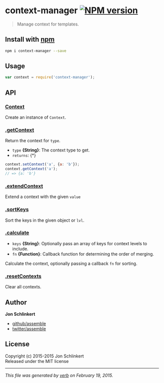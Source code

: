 # context-manager [![NPM version](https://badge.fury.io/js/context-manager.svg)](http://badge.fury.io/js/context-manager)

> Manage context for templates.

## Install with [npm](npmjs.org)

```bash
npm i context-manager --save
```

## Usage

```js
var context = require('context-manager');
```

## API
### [Context](index.js#L20)


Create an instance of `Context`.

### [.getContext](index.js#L59)

Return the context for `type`.

* `type` **{String}**: The context type to get.    
* `returns`: {*}  

```js
context.setContext('a', {a: 'b'});
context.getContext('a');
// => {a: 'b'}
```

### [.extendContext](index.js#L69)


Extend a context with the given `value`

### [.sortKeys](index.js#L87)


Sort the keys in the given object or `lvl`.

### [.calculate](index.js#L104)

* `keys` **{String}**: Optionally pass an array of keys for context levels to include.    
* `fn` **{Function}**: Callback function for determining the order of merging.    

Calculate the context, optionally passing a
callback `fn` for sorting.

### [.resetContexts](index.js#L120)


Clear all contexts.

## Author

**Jon Schlinkert**
 
+ [github/assemble](https://github.com/assemble)
+ [twitter/assemble](http://twitter.com/assemble) 

## License
Copyright (c) 2015-2015 Jon Schlinkert  
Released under the MIT license

***

_This file was generated by [verb](https://github.com/assemble/verb) on February 19, 2015._
